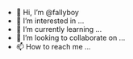 - 👋 Hi, I’m @fallyboy
- 👀 I’m interested in ...
- 🌱 I’m currently learning ...
- 💞️ I’m looking to collaborate on ...
- 📫 How to reach me ...

<!---
fallyboy/fallyboy is a ✨ special ✨ repository because its `README.md` (this file) appears on your GitHub profile.
You can click the Preview link to take a look at your changes.
--->

